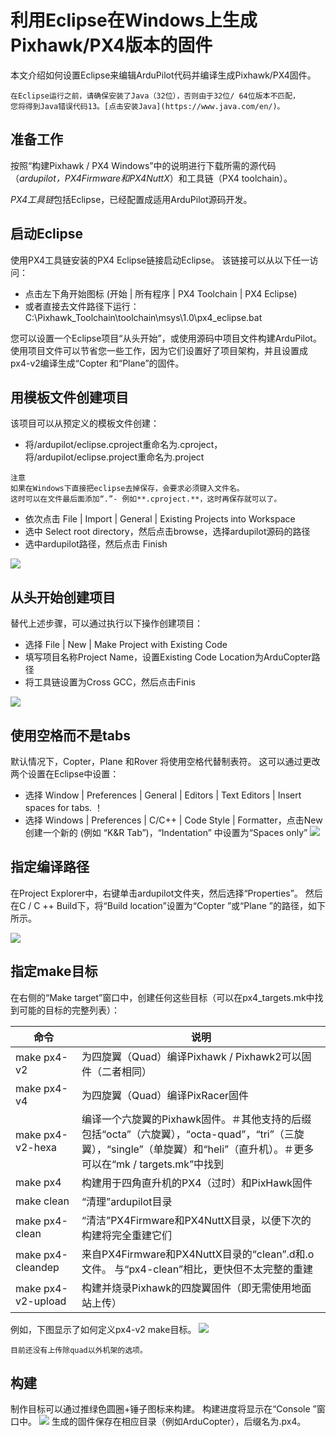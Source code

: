 # 利用Eclipse在Windows上生成Pixhawk/PX4版本的固件

本文介绍如何设置Eclipse来编辑ArduPilot代码并编译生成Pixhawk/PX4固件。

```
在Eclipse运行之前，请确保安装了Java（32位），否则由于32位/ 64位版本不匹配，
您将得到Java错误代码13。[点击安装Java](https://www.java.com/en/)。
```

## 准备工作

按照“构建Pixhawk / PX4 Windows”中的说明进行下载所需的源代码（*ardupilot，PX4Firmware和PX4NuttX*）和工具链（PX4 toolchain）。

*PX4工具链*包括Eclipse，已经配置成适用ArduPilot源码开发。


## 启动Eclipse

使用PX4工具链安装的PX4 Eclipse链接启动Eclipse。 该链接可以从以下任一访问：

* 点击左下角开始图标 (开始 | 所有程序 | PX4 Toolchain | PX4 Eclipse)
* 或者直接去文件路径下运行： C:\Pixhawk_Toolchain\toolchain\msys\1.0\px4_eclipse.bat

您可以设置一个Eclipse项目“从头开始”，或使用源码中项目文件构建ArduPilot。使用项目文件可以节省您一些工作，因为它们设置好了项目架构，并且设置成px4-v2编译生成“Copter 和“Plane”的固件。

## 用模板文件创建项目

该项目可以从预定义的模板文件创建：

* 将/ardupilot/eclipse.cproject重命名为.cproject，将/ardupilot/eclipse.project重命名为.project
```
注意
如果在Windows下直接把eclipse去掉保存，会要求必须键入文件名。
这时可以在文件最后面添加“.”- 例如**.cproject.**，这时再保存就可以了。
```

* 依次点击 File | Import | General | Existing Projects into Workspace
* 选中 Select root directory，然后点击browse，选择ardupilot源码的路径
* 选中ardupilot路径，然后点击 Finish

![](http://ardupilot.org/dev/_images/EditingWithEclipse_ImportProject.png)

## 从头开始创建项目

替代上述步骤，可以通过执行以下操作创建项目：

* 选择 File | New | Make Project with Existing Code
* 填写项目名称Project Name，设置Existing Code Location为ArduCopter路径
* 将工具链设置为Cross GCC，然后点击Finis

![](http://ardupilot.org/dev/_images/EditingTheCode_Eclipse2.png)

## 使用空格而不是tabs

默认情况下，Copter，Plane 和Rover 将使用空格代替制表符。 这可以通过更改两个设置在Eclipse中设置：

* 选择 Window | Preferences | General | Editors | Text Editors | Insert spaces for tabs.
！[](http://ardupilot.org/dev/_images/EditingTheCode_Eclipse_spaces1.png)
* 选择 Windows | Preferences | C/C++ | Code Style | Formatter，点击New创建一个新的 (例如 “K&R Tab”)，“Indentation” 中设置为“Spaces only”
![](http://ardupilot.org/dev/_images/EditingTheCode_Eclipse_spaces2.png)

## 指定编译路径

在Project Explorer中，右键单击ardupilot文件夹，然后选择“Properties”。 然后在C / C ++ Build下，将“Build location”设置为“Copter ”或“Plane ”的路径，如下所示。

![](http://ardupilot.org/dev/_images/EditingTheCode_Eclipse6.png)

## 指定make目标

在右侧的“Make target”窗口中，创建任何这些目标（可以在px4_targets.mk中找到可能的目标的完整列表）：

命令   |  说明
---|---
make px4-v2   | 为四旋翼（Quad）编译Pixhawk / Pixhawk2可以固件（二者相同）
make px4-v4   | 为四旋翼（Quad）编译PixRacer固件
make px4-v2-hexa  | 编译一个六旋翼的Pixhawk固件。＃其他支持的后缀包括“octa”（六旋翼），“octa-quad”，“tri”（三旋翼），“single”（单旋翼）和“heli”（直升机）。＃更多可以在“mk / targets.mk”中找到
make px4   | 构建用于四角直升机的PX4（过时）和PixHawk固件
make clean  | “清理”ardupilot目录
make px4-clean  | “清洁”PX4Firmware和PX4NuttX目录，以便下次的构建将完全重建它们
make px4-cleandep   |	来自PX4Firmware和PX4NuttX目录的“clean”.d和.o文件。 与“px4-clean”相比，更快但不太完整的重建
make px4-v2-upload  | 构建并烧录Pixhawk的四旋翼固件（即无需使用地面站上传）

例如，下图显示了如何定义px4-v2 make目标。
![](http://ardupilot.org/dev/_images/EditingTheCode_Eclipse3.png)

```
目前还没有上传除quad以外机架的选项。
```
## 构建

制作目标可以通过推绿色圆圈+锤子图标来构建。 构建进度将显示在“Console ”窗口中。
![](http://ardupilot.org/dev/_images/EditingTheCode_Eclipse4.png)
生成的固件保存在相应目录（例如ArduCopter），后缀名为.px4。



